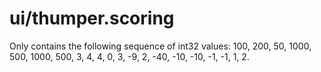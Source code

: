 # ui/thumper.scoring
Only contains the following sequence of int32 values:
100, 200, 50, 1000, 500, 1000, 500, 3, 4, 4, 0, 3, -9, 2, -40, -10, -10, -1, -1, 1, 2.